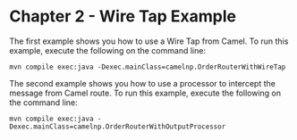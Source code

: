 Chapter 2 - Wire Tap Example
============================

The first example shows you how to use a Wire Tap from Camel. 
To run this example, execute the following on the command line:

    mvn compile exec:java -Dexec.mainClass=camelnp.OrderRouterWithWireTap

The second example shows you how to use a processor to intercept the message
from Camel route. To run this example, execute the following on the command line:

    mvn compile exec:java -Dexec.mainClass=camelnp.OrderRouterWithOutputProcessor

